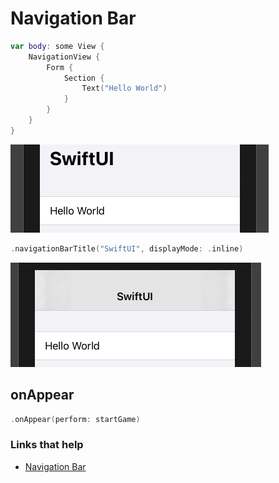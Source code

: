 # Navigation Bar

```swift
var body: some View {
    NavigationView {
        Form {
            Section {
                Text("Hello World")
            }
        }
    }
}
```

![](images/1.png)

```swift
.navigationBarTitle("SwiftUI", displayMode: .inline)
```

![](images/2.png)

## onAppear

```swift
.onAppear(perform: startGame)
```

### Links that help

- [Navigation Bar](https://www.hackingwithswift.com/books/ios-swiftui/adding-a-navigation-bar)
